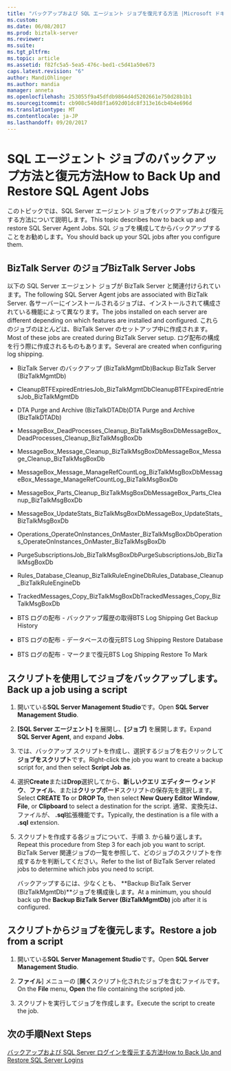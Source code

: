 ```yaml
---
title: "バックアップおよび SQL エージェント ジョブを復元する方法 |Microsoft ドキュメント"
ms.custom: 
ms.date: 06/08/2017
ms.prod: biztalk-server
ms.reviewer: 
ms.suite: 
ms.tgt_pltfrm: 
ms.topic: article
ms.assetid: f82fc5a5-5ea5-476c-bed1-c5d41a50e673
caps.latest.revision: "6"
author: MandiOhlinger
ms.author: mandia
manager: anneta
ms.openlocfilehash: 253055f9a45dfdb9864d4d5202661e750d28b1b1
ms.sourcegitcommit: cb908c540d8f1a692d01dc8f313e16cb4b4e696d
ms.translationtype: MT
ms.contentlocale: ja-JP
ms.lasthandoff: 09/20/2017
---
```

# <a name="how-to-back-up-and-restore-sql-agent-jobs"></a><span data-ttu-id="d1a53-102">SQL エージェント ジョブのバックアップ方法と復元方法</span><span class="sxs-lookup"><span data-stu-id="d1a53-102">How to Back Up and Restore SQL Agent Jobs</span></span>
<span data-ttu-id="d1a53-103">このトピックでは、SQL Server エージェント ジョブをバックアップおよび復元する方法について説明します。</span><span class="sxs-lookup"><span data-stu-id="d1a53-103">This topic describes how to back up and restore SQL Server Agent Jobs.</span></span> <span data-ttu-id="d1a53-104">SQL ジョブを構成してからバックアップすることをお勧めします。</span><span class="sxs-lookup"><span data-stu-id="d1a53-104">You should back up your SQL jobs after you configure them.</span></span>  
  
## <a name="biztalk-server-jobs"></a><span data-ttu-id="d1a53-105">BizTalk Server のジョブ</span><span class="sxs-lookup"><span data-stu-id="d1a53-105">BizTalk Server Jobs</span></span>  
 <span data-ttu-id="d1a53-106">以下の SQL Server エージェント ジョブが BizTalk Server と関連付けられています。</span><span class="sxs-lookup"><span data-stu-id="d1a53-106">The following SQL Server Agent jobs are associated with BizTalk Server.</span></span> <span data-ttu-id="d1a53-107">各サーバーにインストールされるジョブは、インストールされて構成されている機能によって異なります。</span><span class="sxs-lookup"><span data-stu-id="d1a53-107">The jobs installed on each server are different depending on which features are installed and configured.</span></span> <span data-ttu-id="d1a53-108">これらのジョブのほとんどは、BizTalk Server のセットアップ中に作成されます。</span><span class="sxs-lookup"><span data-stu-id="d1a53-108">Most of these jobs are created during BizTalk Server setup.</span></span> <span data-ttu-id="d1a53-109">ログ配布の構成を行う際に作成されるものもあります。</span><span class="sxs-lookup"><span data-stu-id="d1a53-109">Several are created when configuring log shipping.</span></span>  
  
-   <span data-ttu-id="d1a53-110">BizTalk Server のバックアップ (BizTalkMgmtDb)</span><span class="sxs-lookup"><span data-stu-id="d1a53-110">Backup BizTalk Server (BizTalkMgmtDb)</span></span>  
  
-   <span data-ttu-id="d1a53-111">CleanupBTFExpiredEntriesJob_BizTalkMgmtDb</span><span class="sxs-lookup"><span data-stu-id="d1a53-111">CleanupBTFExpiredEntriesJob_BizTalkMgmtDb</span></span>  
  
-   <span data-ttu-id="d1a53-112">DTA Purge and Archive (BizTalkDTADb)</span><span class="sxs-lookup"><span data-stu-id="d1a53-112">DTA Purge and Archive (BizTalkDTADb)</span></span>  
  
-   <span data-ttu-id="d1a53-113">MessageBox_DeadProcesses_Cleanup_BizTalkMsgBoxDb</span><span class="sxs-lookup"><span data-stu-id="d1a53-113">MessageBox_DeadProcesses_Cleanup_BizTalkMsgBoxDb</span></span>  
  
-   <span data-ttu-id="d1a53-114">MessageBox_Message_Cleanup_BizTalkMsgBoxDb</span><span class="sxs-lookup"><span data-stu-id="d1a53-114">MessageBox_Message_Cleanup_BizTalkMsgBoxDb</span></span>  
  
-   <span data-ttu-id="d1a53-115">MessageBox_Message_ManageRefCountLog_BizTalkMsgBoxDb</span><span class="sxs-lookup"><span data-stu-id="d1a53-115">MessageBox_Message_ManageRefCountLog_BizTalkMsgBoxDb</span></span>  
  
-   <span data-ttu-id="d1a53-116">MessageBox_Parts_Cleanup_BizTalkMsgBoxDb</span><span class="sxs-lookup"><span data-stu-id="d1a53-116">MessageBox_Parts_Cleanup_BizTalkMsgBoxDb</span></span>  
  
-   <span data-ttu-id="d1a53-117">MessageBox_UpdateStats_BizTalkMsgBoxDb</span><span class="sxs-lookup"><span data-stu-id="d1a53-117">MessageBox_UpdateStats_BizTalkMsgBoxDb</span></span>  
  
-   <span data-ttu-id="d1a53-118">Operations_OperateOnInstances_OnMaster_BizTalkMsgBoxDb</span><span class="sxs-lookup"><span data-stu-id="d1a53-118">Operations_OperateOnInstances_OnMaster_BizTalkMsgBoxDb</span></span>  
  
-   <span data-ttu-id="d1a53-119">PurgeSubscriptionsJob_BizTalkMsgBoxDb</span><span class="sxs-lookup"><span data-stu-id="d1a53-119">PurgeSubscriptionsJob_BizTalkMsgBoxDb</span></span>  
  
-   <span data-ttu-id="d1a53-120">Rules_Database_Cleanup_BizTalkRuleEngineDb</span><span class="sxs-lookup"><span data-stu-id="d1a53-120">Rules_Database_Cleanup_BizTalkRuleEngineDb</span></span>  
  
-   <span data-ttu-id="d1a53-121">TrackedMessages_Copy_BizTalkMsgBoxDb</span><span class="sxs-lookup"><span data-stu-id="d1a53-121">TrackedMessages_Copy_BizTalkMsgBoxDb</span></span>  
  
-   <span data-ttu-id="d1a53-122">BTS ログの配布 - バックアップ履歴の取得</span><span class="sxs-lookup"><span data-stu-id="d1a53-122">BTS Log Shipping Get Backup History</span></span>  
  
-   <span data-ttu-id="d1a53-123">BTS ログの配布 - データベースの復元</span><span class="sxs-lookup"><span data-stu-id="d1a53-123">BTS Log Shipping Restore Database</span></span>  
  
-   <span data-ttu-id="d1a53-124">BTS ログの配布 - マークまで復元</span><span class="sxs-lookup"><span data-stu-id="d1a53-124">BTS Log Shipping Restore To Mark</span></span>  
  
## <a name="back-up-a-job-using-a-script"></a><span data-ttu-id="d1a53-125">スクリプトを使用してジョブをバックアップします。</span><span class="sxs-lookup"><span data-stu-id="d1a53-125">Back up a job using a script</span></span>  
  
1.  <span data-ttu-id="d1a53-126">開いている**SQL Server Management Studio**です。</span><span class="sxs-lookup"><span data-stu-id="d1a53-126">Open **SQL Server Management Studio**.</span></span>  
  
2.  <span data-ttu-id="d1a53-127">**[SQL Server エージェント]** を展開し、**[ジョブ]** を展開します。</span><span class="sxs-lookup"><span data-stu-id="d1a53-127">Expand **SQL Server Agent**, and expand **Jobs**.</span></span>  
  
3.  <span data-ttu-id="d1a53-128">では、バックアップ スクリプトを作成し、選択するジョブを右クリックして**ジョブをスクリプト**です。</span><span class="sxs-lookup"><span data-stu-id="d1a53-128">Right-click the job you want to create a backup script for, and then select **Script Job as**.</span></span>  
  
4.  <span data-ttu-id="d1a53-129">選択**Create**または**Drop**選択してから、**新しいクエリ エディター ウィンドウ**、**ファイル**、または**クリップボード**スクリプトの保存先を選択します。</span><span class="sxs-lookup"><span data-stu-id="d1a53-129">Select **CREATE To** or **DROP To**, then select **New Query Editor Window**, **File**, or **Clipboard** to select a destination for the script.</span></span> <span data-ttu-id="d1a53-130">通常、変換先は、ファイルが、 **.sql**拡張機能です。</span><span class="sxs-lookup"><span data-stu-id="d1a53-130">Typically, the destination is a file with a **.sql** extension.</span></span>  
  
5.  <span data-ttu-id="d1a53-131">スクリプトを作成する各ジョブについて、手順 3. から繰り返します。</span><span class="sxs-lookup"><span data-stu-id="d1a53-131">Repeat this procedure from Step 3 for each job you want to script.</span></span> <span data-ttu-id="d1a53-132">BizTalk Server 関連ジョブの一覧を参照して、どのジョブのスクリプトを作成するかを判断してください。</span><span class="sxs-lookup"><span data-stu-id="d1a53-132">Refer to the list of BizTalk Server related jobs to determine which jobs you need to script.</span></span>  
  
     <span data-ttu-id="d1a53-133">バックアップするには、少なくとも、 **Backup BizTalk Server (BizTalkMgmtDb)**ジョブを構成後します。</span><span class="sxs-lookup"><span data-stu-id="d1a53-133">At a minimum, you should back up the **Backup BizTalk Server (BizTalkMgmtDb)** job after it is configured.</span></span>  
  
## <a name="restore-a-job-from-a-script"></a><span data-ttu-id="d1a53-134">スクリプトからジョブを復元します。</span><span class="sxs-lookup"><span data-stu-id="d1a53-134">Restore a job from a script</span></span>  
  
1.  <span data-ttu-id="d1a53-135">開いている**SQL Server Management Studio**です。</span><span class="sxs-lookup"><span data-stu-id="d1a53-135">Open **SQL Server Management Studio**.</span></span>  
  
2.  <span data-ttu-id="d1a53-136">**ファイル**] メニューの [**開く**スクリプト化されたジョブを含むファイルです。</span><span class="sxs-lookup"><span data-stu-id="d1a53-136">On the **File** menu, **Open** the file containing the scripted job.</span></span>  
  
3.  <span data-ttu-id="d1a53-137">スクリプトを実行してジョブを作成します。</span><span class="sxs-lookup"><span data-stu-id="d1a53-137">Execute the script to create the job.</span></span>  
  
## <a name="next-steps"></a><span data-ttu-id="d1a53-138">次の手順</span><span class="sxs-lookup"><span data-stu-id="d1a53-138">Next Steps</span></span>  
 [<span data-ttu-id="d1a53-139">バックアップおよび SQL Server ログインを復元する方法</span><span class="sxs-lookup"><span data-stu-id="d1a53-139">How to Back Up and Restore SQL Server Logins</span></span>](../core/how-to-back-up-and-restore-sql-server-logins.md)